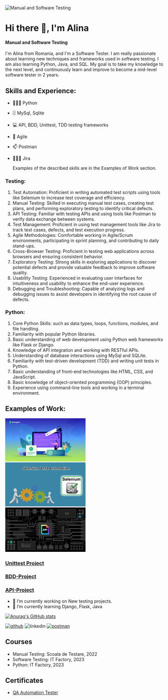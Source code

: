![Manual and Software Testing](https://i.pinimg.com/originals/17/07/13/170713ecea0449df54e43dcf926950bf.gif)

# Hi there 👋, I'm Alina 
#### Manual and Software Testing
I'm Alina from Romania, and I'm a Software Tester. I am really passionate about learning new techniques and frameworks used in software testing. I am also learning Python, Java, and SQL. My goal is to take my knowledge to the next level, and continuously learn and improve to become a mid-level software tester in 2 years. 

## Skills and Experience:
* 👩🏼‍💻 Python
* 🗄 MySql, Sqlite
* 💻 API, BDD, Unittest, TDD testing frameworks
* 🎡 Agile
* 📫 Postman
* 👩🏻‍💻 Jira

  Examples of the described skills are in the Examples of Work section.

### Testing:
1.  Test Automation: Proficient in writing automated test scripts using tools like Selenium to increase test coverage and efficiency.
2.  Manual Testing: Skilled in executing manual test cases, creating test plans, and performing exploratory testing to identify critical defects.
3.  API Testing: Familiar with testing APIs and using tools like Postman to verify data exchange between systems.
4.  Test Management: Proficient in using test management tools like Jira to track test cases, defects, and test execution progress.
5.  Agile Methodologies: Comfortable working in Agile/Scrum environments, participating in sprint planning, and contributing to daily stand-ups.
6.  Cross-Browser Testing: Proficient in testing web applications across browsers and ensuring consistent behavior.
7.  Exploratory Testing: Strong skills in exploring applications to discover potential defects and provide valuable feedback to improve software quality.
8.  Usability Testing: Experienced in evaluating user interfaces for intuitiveness and usability to enhance the end-user experience.
9.  Debugging and Troubleshooting: Capable of analyzing logs and debugging issues to assist developers in identifying the root cause of defects.


### Python:
1. Core Python Skills: such as data types, loops, functions, modules, and file handling.
2. Familiarity with popular Python libraries.
3. Basic understanding of web development using Python web frameworks like Flask or Django.
4. Knowledge of API integration and working with RESTful APIs.
5. Understanding of database interactions using MySql and SQLite.
6. Familiarity with test-driven development (TDD) and writing unit tests in Python.
7. Basic understanding of front-end technologies like HTML, CSS, and JavaScript.
8. Basic knowledge of object-oriented programming (OOP) principles.
9. Experience using command-line tools and working in a terminal environment.


## Examples of Work:
<img src="https://github.com/AlinaTr/AlinaTr/blob/main/Behavior-Driven-DevelopmentBDD-With-Gherkin.jpg" width="256"/>  <img src="https://github.com/AlinaTr/AlinaTr/blob/main/Se.gif" width="256"/> <img src="https://github.com/AlinaTr/AlinaTr/blob/main/api-.gif" width="256"/> 

### [Unittest Project](https://github.com/AlinaTr/Unittest_Project)
### [BDD-Project](https://github.com/AlinaTr/BDD-Project)
### [API-Project](https://github.com/AlinaTr/API_Testing-Framework)

- 🔭 I’m currently working on New testing projects. 
- 🌱 I’m currently learning Django, Flask, Java

[![Anurag's GitHub stats](https://github-readme-stats.vercel.app/api?username=AlinaTr)](https://github.com/anuraghazra/github-readme-stats)


[<img src='https://cdn.jsdelivr.net/npm/simple-icons@3.0.1/icons/github.svg' alt='github' height='40'>](https://github.com/AlinaTr) 
<img src='https://cdn.jsdelivr.net/npm/simple-icons@3.0.1/icons/linkedin.svg' alt='linkedin' height='40'>
[<img src='https://cdn.jsdelivr.net/npm/simple-icons@3.0.1/icons/postman.svg' alt='postman' height='40'>](https://web.postman.co/)  


## Courses
* Manual Testing: Scoala de Testare, 2022
* Software Testing: IT Factory, 2023
* Python: IT Factory, 2023

## Certificates
* [QA Automation Tester](https://github.com/AlinaTr/AlinaTr/blob/main/Trandafir%20Alina%20-%20Ionela%20-%20Testare%20Automata%20Diploma%20IT%20Factory_signed.pdf)
